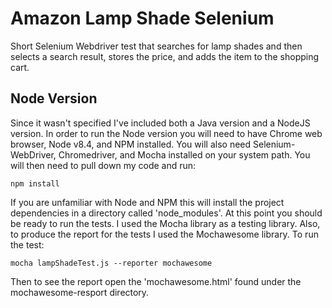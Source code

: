 # Amazon Lamp Shade Selenium
Short Selenium Webdriver test that searches for lamp shades and then selects a search result, stores the price, and adds the item to the shopping cart.

## Node Version
Since it wasn't specified I've included both a Java version and a NodeJS version. In order to run the
Node version you will need to have Chrome web browser, Node v8.4, and NPM installed.  You will also
need Selenium-WebDriver, Chromedriver, and Mocha installed on your system path.  You will then need
to pull down my code and run:
```
npm install
```
If you are unfamiliar with Node and NPM this will install the project dependencies in a directory
called 'node_modules'.  At this point you should be ready to run the tests.  I used the Mocha library
as a testing library.  Also, to produce the report for the tests I used the Mochawesome library.
To run the test:
```
mocha lampShadeTest.js --reporter mochawesome
```

Then to see the report open the 'mochawesome.html' found under the mochawesome-resport directory.
